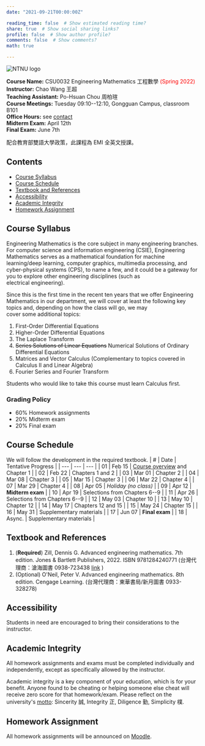```yaml
---
date: "2021-09-21T00:00:00Z"

reading_time: false  # Show estimated reading time?
share: true  # Show social sharing links?
profile: false  # Show author profile?
comments: false  # Show comments?
math: true

---
```

![NTNU logo](../../img/ntnu_logo.png)

**Course Name:** CSU0032 Engineering Mathematics 工程數學 <span style="color:red">(Spring 2022)</span>  
**Instructor:** Chao Wang 王超  
**Teaching Assistant:** Po-Hsuan Chou 周柏瑄  
**Course Meetings:** Tuesday 09:10--12:10, Gongguan Campus, classroom B101  
**Office Hours:** see [contact](../#contact)  
**Midterm Exam:** April 12th  
**Final Exam:** June 7th  

配合教育部雙語大學政策，此課程為 EMI 全英文授課。

## Contents

* [Course Syllabus](#syllabus) <a name="syllabus"></a>
* [Course Schedule](#schedule)
* [Textbook and References](#resource)
* [Accessibility](#accessibility)
* [Academic Integrity](#accessibility)
* [Homework Assignment](#hw)

## Course Syllabus
Engineering Mathematics is the core subject in many engineering branches. For computer science and information engineering (CSIE), Engineering Mathematics serves as a mathematical foundation for machine learning/deep learning, computer graphics, multimedia processing, and cyber-physical systems (CPS), to name a few, and it could be a gateway for you to explore other engineering disciplines (such as electrical engineering).

Since this is the first time in the recent ten years that we offer Engineering Mathematics in our department, we will cover at least the following key topics and, depending on how the class will go, we may cover some additional topics:

1. First-Order Differential Equations
2. Higher-Order Differential Equations
3. The Laplace Transform
4. ~~Series Solutions of Linear Equations~~ Numerical Solutions of Ordinary Differential Equations
5. Matrices and Vector Calculus (Complementary to topics covered in Calculus II and Linear Algebra)
6. Fourier Series and Fourier Transform

Students who would like to take this course must learn Calculus first.

### Grading Policy  
* 60% Homework assignments  
* 20% Midterm exam <a name="schedule"></a>
* 20% Final exam   

## Course Schedule
We will follow the development in the required textbook.
| \#  | Date | Tentative Progress |
| --- | ---  | --- |
| 01 | Feb 15 | [Course overview](./csu0032-introduction.pdf) and Chapter 1 |
| 02 | Feb 22 | Chapters 1 and 2 |
| 03 | Mar 01 | Chapter 2 |
| 04 | Mar 08 | Chapter 3 |
| 05 | Mar 15 | Chapter 3 |
| 06 | Mar 22 | Chapter 4 |
| 07 | Mar 29 | Chapter 4 |
| 08 | Apr 05 | _Holiday (no class)_ |
| 09 | Apr 12 | **Midterm exam** |
| 10 | Apr 19 | Selections from Chapters 6--9 |
| 11 | Apr 26 | Selections from Chapters 6--9 |
| 12 | May 03 | Chapter 10 |
| 13 | May 10 | Chapter 12 |
| 14 | May 17 | Chapters 12 and 15 |
| 15 | May 24 | Chapter 15 |
| 16 | May 31 | Supplementary materials |
| 17 | Jun 07 | **Final exam** |
| 18 | Async. | Supplementary materials |

## Textbook and References <a name="resource"></a>
1. (**Required**) Zill, Dennis G. Advanced engineering mathematics. 7th edition. Jones & Bartlett Publishers, 2022. ISBN 9781284240771 (台灣代理商：滄海圖書 0938-723438 [link](https://tsanghai.com.tw/book_detail.php?c=116&no=4392#p=1) ) 
2. (Optional) O'Neil, Peter V. Advanced engineering mathematics. 8th edition. Cengage Learning. (台灣代理商：東華書局/新月圖書 0933-328278) 

## Accessibility
<a name="integrity"></a>
Students in need are encouraged to bring their considerations to the instructor.

## Academic Integrity
All homework assignments and exams must be completed individually and independently, except as specifically allowed by the instructor. 

<a name="hw"></a>
Academic integrity is a key component of your education, which is for your benefit. Anyone found to be cheating or helping someone else cheat will receive zero score for that homework/exam. Please reflect on the university's [motto](http://archives.lib.ntnu.edu.tw/c2/c2_1.jsp): Sincerity 誠, Integrity 正, Diligence 勤, Simplicity 樸.

## Homework Assignment 
All homework assignments will be announced on [Moodle](https://moodle.ntnu.edu.tw/).

